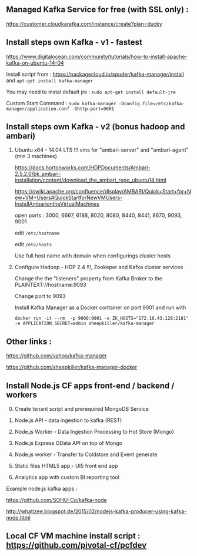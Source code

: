 ## Managed Kafka Service for free (with SSL only) : 

https://customer.cloudkarafka.com/instance/create?plan=ducky

## Install steps own Kafka - v1 - fastest

https://www.digitalocean.com/community/tutorials/how-to-install-apache-kafka-on-ubuntu-14-04

Install script from : https://packagecloud.io/spuder/kafka-manager/install and `apt-get install kafka-manager`

You may need to instal default jre : `sudo apt-get install default-jre`

Custom Start Command : `sudo kafka-manager -Dconfig.file=/etc/kafka-manager/application.conf -Dhttp.port=9001`

## Install steps own Kafka - v2 (bonus hadoop and ambari)

1. Ubuntu x64 - 14.04 LTS !!! vms for "ambari-server" and "ambari-agent" (min 3 machines)

   https://docs.hortonworks.com/HDPDocuments/Ambari-2.5.2.0/bk_ambari-installation/content/download_the_ambari_repo_ubuntu14.html
   
   https://cwiki.apache.org/confluence/display/AMBARI/Quick+Start+for+New+VM+Users#QuickStartforNewVMUsers-InstallAmbariontheVirtualMachines

   open ports : 3000, 6667, 6188, 8020, 8080, 8440, 8441, 8670, 9093, 9001
   
   edit `/etc/hostname`
   
   edit `/etc/hosts`
   
   Use full host name with domain when configurings cluster hosts

2. Configure Hadoop - HDP 2.4 !!!, Zookeper and Kafka cluster services

   Change the the "listeners" property from Kafka Broker to the PLAINTEXT://hostname:9093
   
   Change port to 9093
   
   Install Kafka Manager as a Docker container on port 9001 and run with 

   `docker run -it --rm  -p 9000:9001 -e ZK_HOSTS="172.16.43.128:2181" -e APPLICATION_SECRET=admin sheepkiller/kafka-manager`

  
## Other links : 
   
   https://github.com/yahoo/kafka-manager
   
   https://github.com/sheepkiller/kafka-manager-docker
   
## Install Node.js CF apps front-end / backend / workers

   0. Create tenant script and prerequired MongoDB Service
   
   1. Node.js API - data ingestion to kafka (REST)
   
   2. Node.js Worker - Data Ingestion Processing to Hot Store (Mongo)
   
   3. Node.js Express OData API on top of Mongo
   
   4. Node.js worker - Transfer to Coldstore and Event generate 
   
   5. Static files HTML5 app - UI5 front end app
   
   6. Analytics app with custom BI reporting tool
   
   
   Example node.js kafka apps : 
   
   https://github.com/SOHU-Co/kafka-node

   http://whatizee.blogspot.de/2015/02/nodejs-kafka-producer-using-kafka-node.html
   
## Local CF VM machine install script : https://github.com/pivotal-cf/pcfdev
